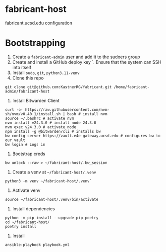 # fabricant-host
fabricant.ucsd.edu configuration

# Bootstrapping
1. Create a `fabricant-admin` user and add it to the sudoers group
1. Create and install a GitHub deploy key
`. Ensure that the system can SSH into itself
1. Install `sudo`, `git`, `python3.11-venv`
1. Clone this repo
```
git clone git@github.com:KastnerRG/fabricant.git /home/fabricant-admin/fabricant-host
```
1. Install Bitwarden Client
```
curl -o- https://raw.githubusercontent.com/nvm-sh/nvm/v0.40.1/install.sh | bash # install nvm
source ~/.bashrc # activate nvm
nvm install v24.3.0 # install node 24.3.0
nvm exec v24.3.0 # activate node
npm install -g @bitwarden/cli # installs bw
bw config server https://vault.e4e-gateway.ucsd.edu # configures bw to our vault
bw login # Logs in
```
1. Bootstrap creds
```
bw unlock --raw > ~/fabricant-host/.bw_session
```
1. Create a venv at `~/fabricant-host/.venv`
```
python3 -m venv ~/fabricant-host/.venv`
```
1. Activate venv
```
source ~/fabricant-host/.venv/bin/activate
```
1. Install dependencies
```
python -m pip install --upgrade pip poetry
cd ~/fabricant-host/
poetry install
```
1. Install
```
ansible-playbook playbook.yml
```
